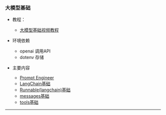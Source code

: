 ### 大模型基础
* 教程：
  * [大模型基础视频教程](https://www.bilibili.com/video/BV1Bo4y1A7FU/)

* 环境依赖
  * openai 调用API
  * dotenv 存储
  
* 主要内容
  * [Prompt Engineer](./1_prompt.md)
  * [LangChain基础](./2_lanchain.md)
  * [Runnable(langchain)基础](./3_Runnable.md)
  * [messages基础](./4_messages.md)
  * [tools基础](./5_tools.md)
---
